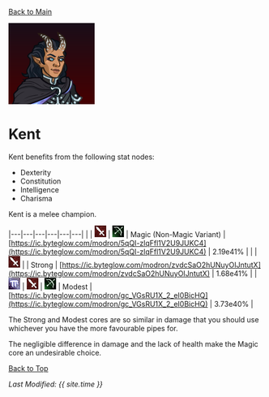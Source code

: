 [Back to Main](index.md)

![Profile Picture](images/portraits/Kent.png)

# Kent

Kent benefits from the following stat nodes:
* Dexterity
* Constitution
* Intelligence
* Charisma

Kent is a melee champion.

|---|---|---|---|---|---|
|   | ![Melee Icon](images/melee.png) | ![Ranged Icon](images/ranged.png) | Magic (Non-Magic Variant) | [https://ic.byteglow.com/modron/5qQI-zlqFfl1V2U9JUKC4](https://ic.byteglow.com/modron/5qQI-zlqFfl1V2U9JUKC4) | 2.19e41% |
|   | ![Melee Icon](images/melee.png) |   | Strong | [https://ic.byteglow.com/modron/zvdcSaO2hUNuyOIJntutX](https://ic.byteglow.com/modron/zvdcSaO2hUNuyOIJntutX) | 1.68e41% |
| ![Magic Icon](images/magic.png) | ![Melee Icon](images/melee.png) | ![Ranged Icon](images/ranged.png) | Modest | [https://ic.byteglow.com/modron/gc_VGsRU1X_2_eI0BicHQ](https://ic.byteglow.com/modron/gc_VGsRU1X_2_eI0BicHQ) | 3.73e40% |

The Strong and Modest cores are so similar in damage that you should use whichever you have the more favourable pipes for.

The negligible difference in damage and the lack of health make the Magic core an undesirable choice.

[Back to Top](#top)

*Last Modified: {{ site.time }}*